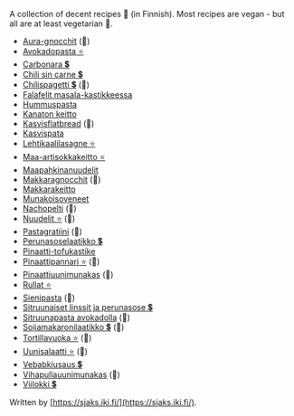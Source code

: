 A collection of decent recipes 🥘 (in Finnish). Most recipes are vegan - but all are at least vegetarian 🥦.

- [Aura-gnocchit](https://sjaks.fi/cookbook/recipe/auragnocchit) (🥛)
- [Avokadopasta ⭐](https://sjaks.fi/cookbook/recipe/avokadopasta)
- [Carbonara 💲](https://sjaks.fi/cookbook/recipe/carbonara)
- [Chili sin carne 💲](https://sjaks.fi/cookbook/recipe/chilisincarne)
- [Chilispagetti 💲](https://sjaks.fi/cookbook/recipe/chilispagetti) (🥛)
- [Falafelit masala-kastikkeessa](https://sjaks.fi/cookbook/recipe/falafelit)
- [Hummuspasta](https://sjaks.fi/cookbook/recipe/hummuspasta)
- [Kanaton keitto](https://sjaks.fi/cookbook/recipe/kanatonkeitto)
- [Kasvisflatbread](https://sjaks.fi/cookbook/recipe/kasvisflatbread) (🥛)
- [Kasvispata](https://sjaks.fi/cookbook/recipe/kasvispata)
- [Lehtikaalilasagne ⭐](https://sjaks.fi/cookbook/recipe/lehtikaalilasagne)
- [Maa-artisokkakeitto ⭐](https://sjaks.fi/cookbook/recipe/artisokkakeitto)
- [Maapahkinanuudelit](https://sjaks.fi/cookbook/recipe/maapahkinanuudelit)
- [Makkaragnocchit](https://sjaks.fi/cookbook/recipe/makkaragnocchit) (🥛)
- [Makkarakeitto](https://sjaks.fi/cookbook/recipe/makkarakeitto)
- [Munakoisoveneet](https://sjaks.fi/cookbook/recipe/munakoisoveneet)
- [Nachopelti](https://sjaks.fi/cookbook/recipe/nachopelti) (🥛)
- [Nuudelit ⭐](https://sjaks.fi/cookbook/recipe/nuudelit) (🥚)
- [Pastagratiini](https://sjaks.fi/cookbook/recipe/pastagratiini) (🥛)
- [Perunasoselaatikko 💲](https://sjaks.fi/cookbook/recipe/perunasoselaatikko)
- [Pinaatti-tofukastike](https://sjaks.fi/cookbook/recipe/pinaattitofukastike)
- [Pinaattipannari ⭐](https://sjaks.fi/cookbook/recipe/pinaattipannari) (🥚)
- [Pinaattiuunimunakas](https://sjaks.fi/cookbook/recipe/pinaattiuunimunakas) (🥚)
- [Rullat ⭐](https://sjaks.fi/cookbook/recipe/rullat)
- [Sienipasta](https://sjaks.fi/cookbook/recipe/sienipasta) (🥛)
- [Sitruunaiset linssit ja perunasose 💲](https://sjaks.fi/cookbook/recipe/sitruunalinssit)
- [Sitruunapasta avokadolla](https://sjaks.fi/cookbook/recipe/sitruunapasta) (🥛)
- [Soijamakaronilaatikko 💲](https://sjaks.fi/cookbook/recipe/soijamakaronilaatikko) (🥚)
- [Tortillavuoka ⭐](https://sjaks.fi/cookbook/recipe/tortillavuoka) (🥛)
- [Uunisalaatti ⭐](https://sjaks.fi/cookbook/recipe/uunisalaatti) (🥛)
- [Vebabkiusaus 💲](https://sjaks.fi/cookbook/recipe/vebabkiusaus)
- [Vihapullauunimunakas](https://sjaks.fi/cookbook/recipe/vihapullauunimunakas) (🥚)
- [Viilokki 💲](https://sjaks.fi/cookbook/recipe/viilokki)

Written by [https://sjaks.iki.fi/](https://sjaks.iki.fi/).